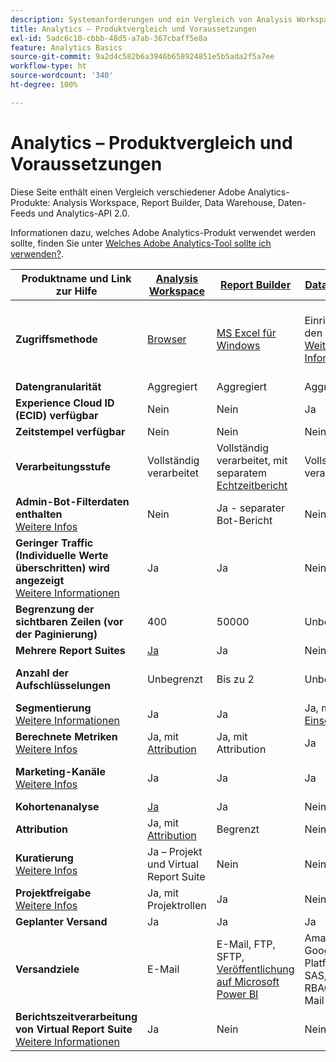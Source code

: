 ```yaml
---
description: Systemanforderungen und ein Vergleich von Analysis Workspace, Report Builder, Data Warehouse und Data Workbench
title: Analytics – Produktvergleich und Voraussetzungen
exl-id: 5adc6c10-cbbb-48d5-a7ab-367cbaff5e8a
feature: Analytics Basics
source-git-commit: 9a2d4c582b6a3946b658924851e5b5ada2f5a7ee
workflow-type: ht
source-wordcount: '340'
ht-degree: 100%

---
```


# Analytics – Produktvergleich und Voraussetzungen

Diese Seite enthält einen Vergleich verschiedener Adobe Analytics-Produkte: Analysis Workspace, Report Builder, Data Warehouse, Daten-Feeds und Analytics-API 2.0.

Informationen dazu, welches Adobe Analytics-Produkt verwendet werden sollte, finden Sie unter [Welches Adobe Analytics-Tool sollte ich verwenden?](/help/analyze/get-started/which-analytics-tool.md).

| Produktname und Link zur Hilfe | [Analysis Workspace](/help/analyze/analysis-workspace/home.md) | [Report Builder](/help/analyze/report-builder/rb-overview.md) | [Data Warehouse](/help/export/data-warehouse/data-warehouse.md) | [Data Feeds](/help/export/analytics-data-feed/data-feed-overview.md) | [Analytics-API 2.0](https://www.adobe.io/apis/experiencecloud/analytics/docs.html) |
|---|---|---|---|---|---|
| **Zugriffsmethode** | [Browser](/help/analyze/get-started/sys-reqs.md) | [MS Excel für Windows](/help/analyze/legacy-report-builder/setup/system-requirements.md) | Einrichtung über den Browser. [Weitere Informationen](/help/analyze/get-started/sys-reqs.md) | Einrichtung über den Browser. [Weitere Informationen](/help/export/analytics-data-feed/data-feed-overview.md) | RESTful-API-Tools. Melden Sie sich mit Adobe Developer-Anmeldeinformationen an. [Weitere Informationen](https://developer.adobe.com/analytics-apis/docs/2.0/) |
| **Datengranularität** | Aggregiert | Aggregiert | Aggregiert | Treffer | Aggregiert |
| **Experience Cloud ID (ECID) verfügbar** | Nein | Nein | Ja | Ja | Nein |
| **Zeitstempel verfügbar** | Nein | Nein | Nein | Ja | Nein |
| **Verarbeitungsstufe** | Vollständig verarbeitet | Vollständig verarbeitet, mit separatem [Echtzeitbericht](/help/admin/admin/c-manage-report-suites/c-edit-report-suites/realtime/realtime.md) | Vollständig verarbeitet | Vollständig verarbeitet | Vollständig verarbeitet |
| **Admin-Bot-Filterdaten enthalten** <br> [Weitere Infos](/help/admin/admin/c-manage-report-suites/c-edit-report-suites/general/bot-removal/bot-removal.md) | Nein | Ja - separater Bot-Bericht | Nein | Nein | Nein |
| **Geringer Traffic (Individuelle Werte überschritten) wird angezeigt** <br> [Weitere Informationen](/help/technotes/low-traffic.md) | Ja | Ja | Nein | Nein | Ja |
| **Begrenzung der sichtbaren Zeilen (vor der Paginierung)** | 400 | 50000 | Unbegrenzt | Unbegrenzt | 50000 |
| **Mehrere Report Suites** | [Ja](/help/analyze/analysis-workspace/build-workspace-project/multiple-report-suites.md) | Ja | Nein | Ja | Nein | Ja |
| **Anzahl der Aufschlüsselungen** | Unbegrenzt | Bis zu 2 | Unbegrenzt | Unbegrenzt | Unbegrenzt, über mehrere Abfragen ausführen |
| **Segmentierung** <br> [Weitere Informationen](/help/components/segmentation/segmentation-workflow/seg-workflow.md) | Ja | Ja | Ja, mit [Einschränkungen](/help/components/segmentation/seg-reference/seg-compatibility.md) | Nein | Ja |
| **Berechnete Metriken** <br> [Weitere Infos](/help/components/c-calcmetrics/cm-overview.md) | Ja, mit [Attribution](/help/analyze/analysis-workspace/attribution/overview.md) | Ja, mit Attribution | Ja | Nein | Ja, mit [Attribution](/help/analyze/analysis-workspace/attribution/overview.md) |
| **Marketing-Kanäle** <br> [Weitere Infos](/help/components/c-marketing-channels/c-getting-started-mchannel.md) | Ja | Ja | Ja | Ja – [va_finder, va_closer](/help/export/analytics-data-feed/c-df-contents/datafeeds-reference.md) | Ja |
| **Kohortenanalyse** | [Ja](/help/analyze/analysis-workspace/visualizations/cohort-table/cohort-analysis.md) | Ja | Nein | Nein | Nein |
| **Attribution** | Ja, mit [Attribution](/help/analyze/analysis-workspace/attribution/overview.md) | Begrenzt | Nein | Nein | Ja, mit [Attribution](/help/analyze/analysis-workspace/attribution/overview.md) | Nein |
| **Kuratierung** <br> [Weitere Infos](/help/analyze/analysis-workspace/curate-share/curate.md) | Ja – Projekt und Virtual Report Suite | Nein | Nein | Nein | Ja – nur Virtual Report Suite |
| **Projektfreigabe** <br> [Weitere Infos](/help/analyze/analysis-workspace/curate-share/share-projects.md) | Ja, mit Projektrollen | Ja | Nein | Nein | Nein |
| **Geplanter Versand** | Ja | Ja | Ja | Ja | Nein |
| **Versandziele** | E-Mail | E-Mail, FTP, SFTP, [Veröffentlichung auf Microsoft Power BI](/help/analyze/legacy-report-builder/c-publish-power-bi/power-bi.md) | Amazon S3, Google Cloud Platform, Azure SAS, Azure RBAC und E-Mail | Amazon S3, Azure RBAC, Azure SAS und Google Cloud Platform | – |
| **Berichtszeitverarbeitung von Virtual Report Suite** <br> [Weitere Informationen](/help/components/vrs/vrs-report-time-processing.md) | Ja | Nein | Nein | Nein | Ja |
